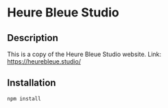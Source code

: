 # Heure Bleue Studio

## Description

This is a copy of the Heure Bleue Studio website.
Link: https://heurebleue.studio/

## Installation

```bash
npm install
```
